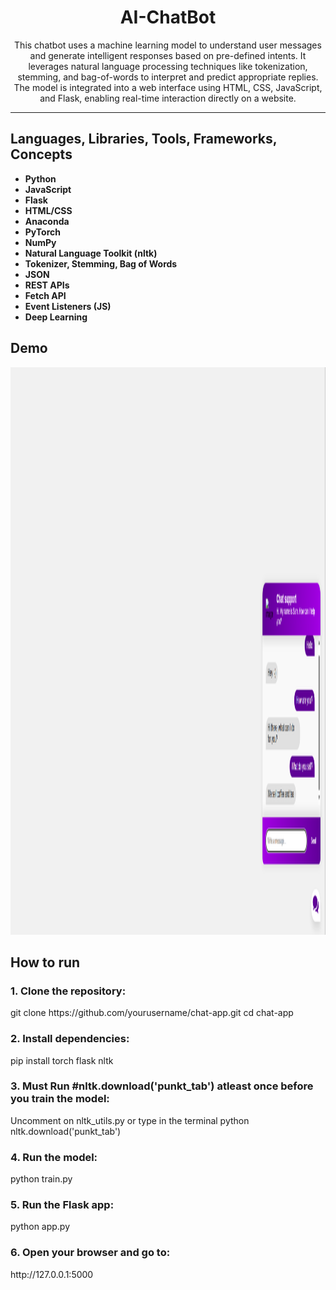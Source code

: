 <h1 align="center" >AI-ChatBot</h1>

<p align="center">
This chatbot uses a machine learning model to understand user messages and generate intelligent responses based on pre-defined intents. It leverages natural language processing techniques like tokenization, stemming, and bag-of-words to interpret and predict appropriate replies. The model is integrated into a web interface using HTML, CSS, JavaScript, and Flask, enabling real-time interaction directly on a website.
</p>

---

<h2>Languages, Libraries, Tools, Frameworks, Concepts</h2>

- **Python**
- **JavaScript**
- **Flask**
- **HTML/CSS**
- **Anaconda** 
- **PyTorch**
- **NumPy**  
- **Natural Language Toolkit (nltk)**  
- **Tokenizer, Stemming, Bag of Words**
- **JSON**  
- **REST APIs**
- **Fetch API**  
- **Event Listeners (JS)**
- **Deep Learning**  


<h2>Demo</h2>
<img width="1906" height="908" alt="image" src="https://github.com/shafiq33/AI-ChatBot/blob/master/demo.png" />

<h2>How to run</h2>
  <h3>1. Clone the repository:</h3> 
   git clone https://github.com/yourusername/chat-app.git
   cd chat-app

<h3>2. Install dependencies:</h3>
pip install torch flask nltk

<h3>3. Must Run #nltk.download('punkt_tab') atleast once before you train the model:</h3>
   Uncomment on nltk_utils.py or type in the terminal python nltk.download('punkt_tab')

<h3>4. Run the model:</h3>
   python train.py
   
<h3>5. Run the Flask app:</h3>
   python app.py

<h3>6. Open your browser and go to:</h3>
   http://127.0.0.1:5000
